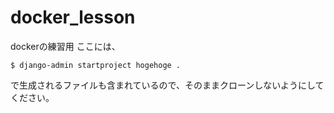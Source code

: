 # docker_lesson
dockerの練習用
ここには、

```
$ django-admin startproject hogehoge .
```

で生成されるファイルも含まれているので、そのままクローンしないようにしてください。
